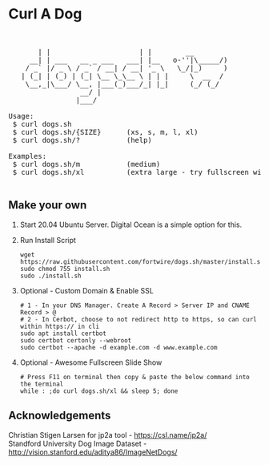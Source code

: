 # Curl A Dog

<pre>
<br>
       | |                     | |        __  
     __| | ___   __ _ ___   ___| |__   o-''|\_____/)
    / _` |/ _ \ / _` / __| / __| '_ \   \_/|_)     )
   | (_| | (_) | (_| \__ \_\__ \ | | |     \  __  /
    \__,_|\___/ \__, |___(_)___/_| |_|     (_/ (_/
                 __/ |                
                |___/                 

Usage:
 $ curl dogs.sh
 $ curl dogs.sh/{SIZE}      (xs, s, m, l, xl)
 $ curl dogs.sh/?           (help)

Examples:
 $ curl dogs.sh/m           (medium)
 $ curl dogs.sh/xl          (extra large - try fullscreen with F11)

</pre>

## Make your own
1. Start 20.04 Ubuntu Server. Digital Ocean is a simple option for this.

2. Run Install Script

       wget https://raw.githubusercontent.com/fortwire/dogs.sh/master/install.sh
       sudo chmod 755 install.sh
       sudo ./install.sh
       
3. Optional - Custom Domain & Enable SSL

       # 1 - In your DNS Manager. Create A Record > Server IP and CNAME Record > @
       # 2 - In Cerbot, choose to not redirect http to https, so can curl within https:// in cli
       sudo apt install certbot
       sudo certbot certonly --webroot
       sudo certbot --apache -d example.com -d www.example.com
       
4. Optional - Awesome Fullscreen Slide Show

       # Press F11 on terminal then copy & paste the below command into the terminal
       while : ;do curl dogs.sh/xl && sleep 5; done
      
## Acknowledgements

Christian Stigen Larsen for jp2a tool - https://csl.name/jp2a/ <br>
Standford University Dog Image Dataset - http://vision.stanford.edu/aditya86/ImageNetDogs/



